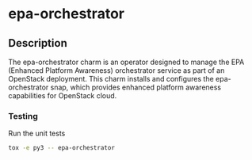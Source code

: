 # epa-orchestrator

## Description

The epa-orchestrator charm is an operator designed to manage the EPA (Enhanced Platform Awareness) orchestrator service as part of an OpenStack deployment. This charm installs and configures the epa-orchestrator snap, which provides enhanced platform awareness capabilities for OpenStack cloud.

### Testing

Run the unit tests

```bash
tox -e py3 -- epa-orchestrator
```
